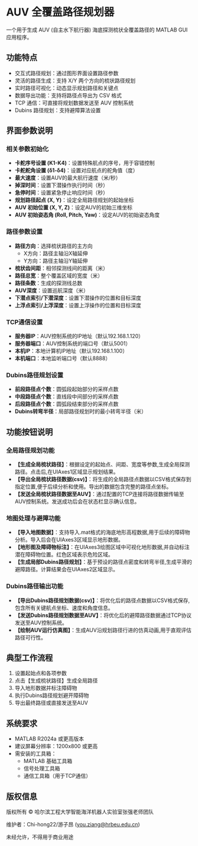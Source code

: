# AUV 全覆盖路径规划器

一个用于生成 AUV (自主水下航行器) 海底探测梳状全覆盖路径的 MATLAB GUI 应用程序。

## 功能特点

- 交互式路径规划：通过图形界面设置路径参数
- 灵活的路径生成：支持 X/Y 两个方向的梳状路径规划
- 实时路径可视化：动态显示规划路径和关键点
- 数据导出功能：支持将路径点导出为 CSV 格式
- TCP 通信：可直接将规划数据发送至 AUV 控制系统
- Dubins 路径规划：支持避障算法设置

## 界面参数说明

### 相关参数初始化

- **卡舵序号设置 (K1-K4)**：设置特殊航点的序号，用于容错控制
- **卡舵舵角设置 (δ1-δ4)**：设置对应航点的舵角值（度）
- **最大速度**：设置AUV的最大航行速度（米/秒）
- **掉深时间**：设置下潜操作执行时间（秒）
- **急停时间**：设置紧急停止响应时间（秒）
- **规划路径起点 (X, Y)**：设定全局路径规划的起始坐标
- **AUV 初始位置 (X, Y, Z)**：设定AUV的初始三维坐标
- **AUV 初始姿态角 (Roll, Pitch, Yaw)**：设定AUV的初始姿态角度

### 路径参数设置

- **路径方向**：选择梳状路径的主方向
  - X方向：路径主轴沿X轴延伸
  - Y方向：路径主轴沿Y轴延伸
- **梳状齿间距**：相邻探测线间的距离（米）
- **路径总宽**：整个覆盖区域的宽度（米）
- **路径条数**：生成的探测线总数
- **AUV深度**：设置巡航深度（米）
- **下潜点索引/下潜深度**：设置下潜操作的位置和目标深度
- **上浮点索引/上浮深度**：设置上浮操作的位置和目标深度

### TCP通信设置

- **服务器IP**：AUV控制系统的IP地址（默认192.168.1.120）
- **服务器端口**：AUV控制系统的端口号（默认5001）
- **本机IP**：本地计算机IP地址（默认192.168.1.100）
- **本机端口**：本地监听端口号（默认8888）

### Dubins路径规划设置

- **前段路径点个数**：圆弧段起始部分的采样点数
- **中段路径点个数**：直线段中间部分的采样点数
- **后段路径点个数**：圆弧段结束部分的采样点数
- **Dubins转弯半径**：局部路径规划时的最小转弯半径（米）

## 功能按钮说明

### 全局路径规划功能

- **【生成全局梳状路径】**：根据设定的起始点、间距、宽度等参数,生成全局探测路径。点击后,在UIAxes1区域显示规划结果。
- **【导出全局梳状路径数据(csv)】**：将生成的全局路径点数据以CSV格式保存到指定位置,便于后续分析和使用。导出的数据包含完整的路径点坐标。
- **【发送全局梳状路径数据至AUV】**：通过配置的TCP连接将路径数据传输至AUV控制系统。发送成功后会在状态栏显示确认信息。

### 地图处理与避障功能

- **【导入地图数据】**：支持导入.mat格式的海底地形高程数据,用于后续的障碍物分析。导入后会在UIAxes3区域显示地形数据。
- **【地形图及障碍物标注】**：在UIAxes3绘图区域中可视化地形数据,并自动标注潜在障碍物位置。红色区域表示危险区域。
- **【生成局部Dubins路径规划】**：基于预设的路径点密度和转弯半径,生成平滑的避障路径。计算结果会在UIAxes2区域显示。

### Dubins路径输出功能

- **【导出Dubins路径规划数据(csv)】**：将优化后的路径点数据以CSV格式保存,包含所有关键航点坐标、速度和角度信息。
- **【发送Dubins路径规划数据至AUV】**：将优化后的避障路径数据通过TCP协议发送至AUV控制系统。
- **【绘制AUV运行仿真图】**：生成AUV沿规划路径行进的仿真动画,用于直观评估路径可行性。

## 典型工作流程

1. 设置起始点和各项参数
2. 点击【生成梳状路径】生成全局路径
3. 导入地形数据并标注障碍物
4. 执行Dubins路径规划避开障碍物
5. 导出最终路径或直接发送至AUV

## 系统要求

- MATLAB R2024a 或更高版本
- 建议屏幕分辨率：1200x800 或更高
- 需安装的工具箱：
  - MATLAB 基础工具箱
  - 信号处理工具箱
  - 通信工具箱（用于TCP通信）

## 版权信息

版权所有 © 哈尔滨工程大学智能海洋机器人实验室张强老师团队

维护者：Chi-hong22/游子昂 (you.ziang@hrbeu.edu.cn)

未经允许，不得用于商业用途